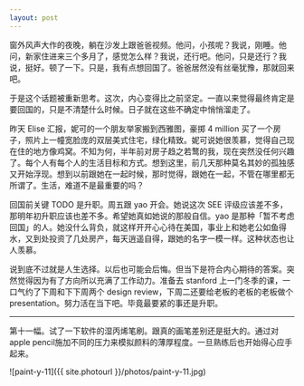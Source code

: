 ```yaml
---
layout: post
---
```


窗外风声大作的夜晚，躺在沙发上跟爸爸视频。他问，小孩呢？我说，刚睡。他问，新家住进来三个多月了，感觉怎么样？我说，还行吧。他问，只是还行？我说，挺好。顿了一下。只是，我有点想回国了。爸爸居然没有丝毫犹豫，那就回来吧。

于是这个话题被重新思考。这次，内心变得比之前坚定。一直以来觉得最终肯定是要回国的，只是不清楚什么时候。日子就在这些不确定中悄悄溜走了。

<!-- 在一片土地上，呼吸着同样的空气，讲着同样的语言，看着同样的新鲜事物，生活在同一个时区，心会靠近一些吧。说不定，可以真如自己所说，去她的大学看一看；说不定，她可以如她所说，见我一面，逛一逛，聊一聊天。倘若真有这么一天，不知道见到她的时候会是怎样的心情和状态。 -->

昨天 Elise 汇报，妮可的一个朋友举家搬到西雅图，豪掷 4 million 买了一个房子，照片上一幢宽脸庞的双层美式住宅，绿化精致。妮可说她很羡慕，觉得自己现在住的地方像鸡窝。不知为何，半年前对房子趋之若鹜的我，现在突然没任何兴趣了。每个人有每个人的生活目标和方式。想到这里，前几天那种莫名其妙的孤独感又开始浮现。想到以前跟她在一起时候，那时觉得，跟她在一起，不管在哪里都无所谓了。生活，难道不是最重要的吗？

回国前关键 TODO 是升职。周五跟 yao 开会。她说这次 SEE 评级应该差不多，那明年初升职应该也差不多。希望她真如她说的那般自信。yao 是那种「暂不考虑回国」的人。她没什么背负，就这样开开心心待在美国，事业上和她老公如鱼得水，又到处投资了几处房产，每天逍遥自得，跟她的名字一模一样。这种状态也让人羡慕。

说到底不过就是人生选择。以后也可能会后悔。但当下是符合内心期待的答案。突然觉得因为有了方向所以充满了工作动力。准备去 stanford 上一门冬季的课，一口气约了下周和下下周两个 design review，下周二还要给老板的老板的老板做个 presentation。努力活在当下吧。毕竟最要紧的事还是升职。

---

第十一幅。试了一下软件的湿丙烯笔刷。跟真的画笔差别还是挺大的。通过对apple pencil施加不同的压力来模拟颜料的薄厚程度。一旦熟练后也开始得心应手起来。

![paint-y-11]({{ site.photourl }}/photos/paint-y-11.jpg)